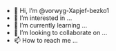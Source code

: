 - 👋 Hi, I’m @vorwyg-Xapjef-bezko1
- 👀 I’m interested in ...
- 🌱 I’m currently learning ...
- 💞️ I’m looking to collaborate on ...
- 📫 How to reach me ...

<!---
vorwyg-Xapjef-bezko1/vorwyg-Xapjef-bezko1 is a ✨ special ✨ repository because its `README.md` (this file) appears on your GitHub profile.
You can click the Preview link to take a look at your changes.
--->
